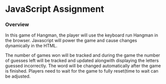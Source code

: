 # JavaScript Assignment

### Overview

In this game of Hangman,  the player will use the keyboard run Hangman in the browser. Javascript will power the game and cause changes dynamically in the HTML.

The number of games won will be tracked and during the game the number of guesses left will be tracked and updated alongwith displaying the letters guessed incorrectly.
The word will be changed automatically after the game is finished. Players need to wait for the game to fully reset(time to wait can be adjusted.












